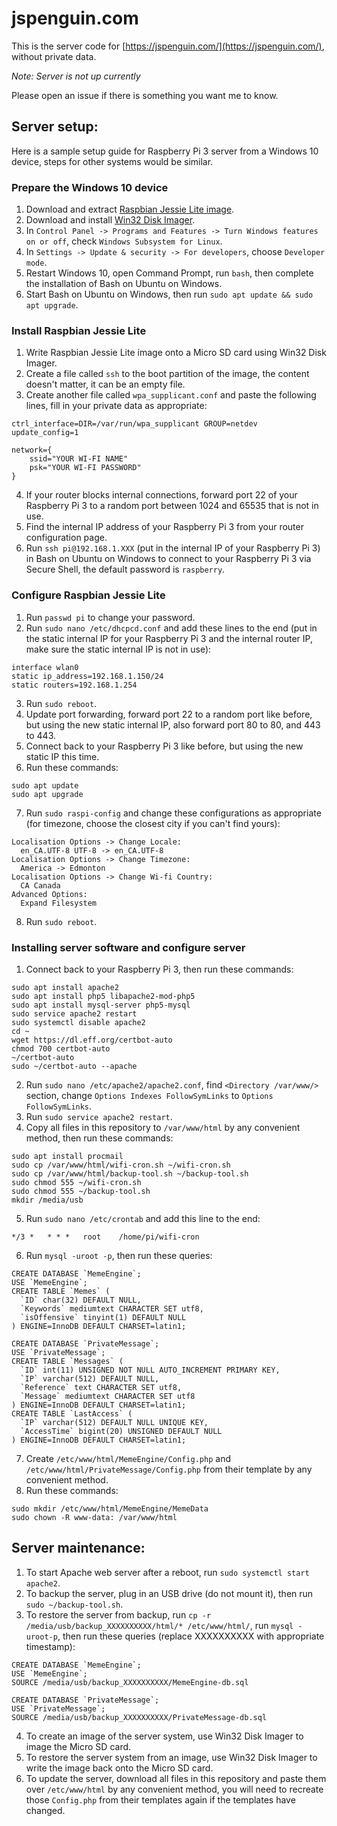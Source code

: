 # jspenguin.com

This is the server code for [https://jspenguin.com/](https://jspenguin.com/), without private data. 

*Note: Server is not up currently*

Please open an issue if there is something you want me to know. 

## Server setup: 

Here is a sample setup guide for Raspberry Pi 3 server from a Windows 10 device, steps for other systems would be similar. 

### Prepare the Windows 10 device

1. Download and extract [Raspbian Jessie Lite image](https://www.raspberrypi.org/downloads/raspbian/). 
2. Download and install [Win32 Disk Imager](https://sourceforge.net/projects/win32diskimager/). 
3. In `Control Panel -> Programs and Features -> Turn Windows features on or off`, check `Windows Subsystem for Linux`. 
4. In `Settings -> Update & security -> For developers`, choose `Developer mode`. 
5. Restart Windows 10, open Command Prompt, run `bash`, then complete the installation of Bash on Ubuntu on Windows. 
6. Start Bash on Ubuntu on Windows, then run `sudo apt update && sudo apt upgrade`. 

### Install Raspbian Jessie Lite

1. Write Raspbian Jessie Lite image onto a Micro SD card using Win32 Disk Imager. 
2. Create a file called `ssh` to the boot partition of the image, the content doesn't matter, it can be an empty file. 
3. Create another file called `wpa_supplicant.conf` and paste the following lines, fill in your private data as appropriate: 

```
ctrl_interface=DIR=/var/run/wpa_supplicant GROUP=netdev
update_config=1

network={
    ssid="YOUR WI-FI NAME"
    psk="YOUR WI-FI PASSWORD"
}
```

4. If your router blocks internal connections, forward port 22 of your Raspberry Pi 3 to a random port between 1024 and 65535 
 that is not in use. 
5. Find the internal IP address of your Raspberry Pi 3 from your router configuration page. 
6. Run `ssh pi@192.168.1.XXX` (put in the internal IP of your Raspberry Pi 3) in Bash on Ubuntu on Windows to connect to your 
 Raspberry Pi 3 via Secure Shell, the default password is `raspberry`. 

### Configure Raspbian Jessie Lite

1. Run `passwd pi` to change your password. 
2. Run `sudo nano /etc/dhcpcd.conf` and add these lines to the end (put in the static internal IP for your Raspberry Pi 3 
 and the internal router IP, make sure the static internal IP is not in use): 

```
interface wlan0
static ip_address=192.168.1.150/24
static routers=192.168.1.254
```

3. Run `sudo reboot`. 
4. Update port forwarding, forward port 22 to a random port like before, but using the new static internal IP,
 also forward port 80 to 80, and 443 to 443. 
5. Connect back to your Raspberry Pi 3 like before, but using the new static IP this time. 
6. Run these commands: 

```
sudo apt update
sudo apt upgrade
```

7. Run `sudo raspi-config` and change these configurations as appropriate (for timezone, choose the closest city if 
 you can't find yours): 

```
Localisation Options -> Change Locale: 
  en_CA.UTF-8 UTF-8 -> en_CA.UTF-8
Localisation Options -> Change Timezone: 
  America -> Edmonton
Localisation Options -> Change Wi-fi Country: 
  CA Canada
Advanced Options: 
  Expand Filesystem
```

8. Run `sudo reboot`. 

### Installing server software and configure server

1. Connect back to your Raspberry Pi 3, then run these commands: 

```
sudo apt install apache2
sudo apt install php5 libapache2-mod-php5
sudo apt install mysql-server php5-mysql
sudo service apache2 restart
sudo systemctl disable apache2
cd ~
wget https://dl.eff.org/certbot-auto
chmod 700 certbot-auto
~/certbot-auto
sudo ~/certbot-auto --apache
```

2. Run `sudo nano /etc/apache2/apache2.conf`, find `<Directory /var/www/>` section, change `Options Indexes FollowSymLinks` to
 `Options FollowSymLinks`. 
3. Run `sudo service apache2 restart`. 
4. Copy all files in this repository to `/var/www/html` by any convenient method, then run these commands: 

```
sudo apt install procmail
sudo cp /var/www/html/wifi-cron.sh ~/wifi-cron.sh
sudo cp /var/www/html/backup-tool.sh ~/backup-tool.sh
sudo chmod 555 ~/wifi-cron.sh
sudo chmod 555 ~/backup-tool.sh
mkdir /media/usb
```

5. Run `sudo nano /etc/crontab` and add this line to the end: 

```
*/3 *   * * *   root    /home/pi/wifi-cron
```

6. Run `mysql -uroot -p`, then run these queries: 

```
CREATE DATABASE `MemeEngine`;
USE `MemeEngine`;
CREATE TABLE `Memes` (
  `ID` char(32) DEFAULT NULL,
  `Keywords` mediumtext CHARACTER SET utf8,
  `isOffensive` tinyint(1) DEFAULT NULL
) ENGINE=InnoDB DEFAULT CHARSET=latin1;

CREATE DATABASE `PrivateMessage`;
USE `PrivateMessage`;
CREATE TABLE `Messages` (
  `ID` int(11) UNSIGNED NOT NULL AUTO_INCREMENT PRIMARY KEY,
  `IP` varchar(512) DEFAULT NULL,
  `Reference` text CHARACTER SET utf8,
  `Message` mediumtext CHARACTER SET utf8
) ENGINE=InnoDB DEFAULT CHARSET=latin1;
CREATE TABLE `LastAccess` (
  `IP` varchar(512) DEFAULT NULL UNIQUE KEY,
  `AccessTime` bigint(20) UNSIGNED DEFAULT NULL
) ENGINE=InnoDB DEFAULT CHARSET=latin1;
```

7. Create `/etc/www/html/MemeEngine/Config.php` and `/etc/www/html/PrivateMessage/Config.php` from their template by any 
 convenient method. 
8. Run these commands: 

```
sudo mkdir /etc/www/html/MemeEngine/MemeData
sudo chown -R www-data: /var/www/html
```

## Server maintenance: 

1. To start Apache web server after a reboot, run `sudo systemctl start apache2`. 
2. To backup the server, plug in an USB drive (do not mount it), then run `sudo ~/backup-tool.sh`. 
3. To restore the server from backup, run `cp -r /media/usb/backup_XXXXXXXXXX/html/* /etc/www/html/`, 
 run `mysql -uroot-p`, then run these queries (replace XXXXXXXXXX with appropriate timestamp): 

```
CREATE DATABASE `MemeEngine`;
USE `MemeEngine`;
SOURCE /media/usb/backup_XXXXXXXXXX/MemeEngine-db.sql

CREATE DATABASE `PrivateMessage`;
USE `PrivateMessage`;
SOURCE /media/usb/backup_XXXXXXXXXX/PrivateMessage-db.sql
```

4. To create an image of the server system, use Win32 Disk Imager to image the Micro SD card. 
5. To restore the server system from an image, use Win32 Disk Imager to write the image back onto the Micro SD card. 
6. To update the server, download all files in this repository and paste them over `/etc/www/html` by any convenient method, 
 you will need to recreate those `Config.php` from their templates again if the templates have changed. 
